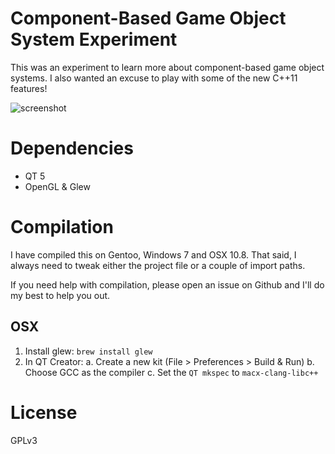 # Component-Based Game Object System Experiment

This was an experiment to learn more about component-based game object systems.
I also wanted an excuse to play with some of the new C++11 features!

![screenshot](https://raw.github.com/surjikal/cbgos-experiment/master/screenshots/shooting-spaceships.png)


# Dependencies

- QT 5
- OpenGL & Glew


# Compilation

I have compiled this on Gentoo, Windows 7 and OSX 10.8. That said, I always need
to tweak either the project file or a couple of import paths.

If you need help with compilation, please open an issue on Github and I'll do my
best to help you out.


## OSX

1. Install glew: `brew install glew`
2. In QT Creator:
   a. Create a new kit (File > Preferences > Build & Run)
   b. Choose GCC as the compiler
   c. Set the `QT mkspec` to `macx-clang-libc++`


# License

GPLv3
